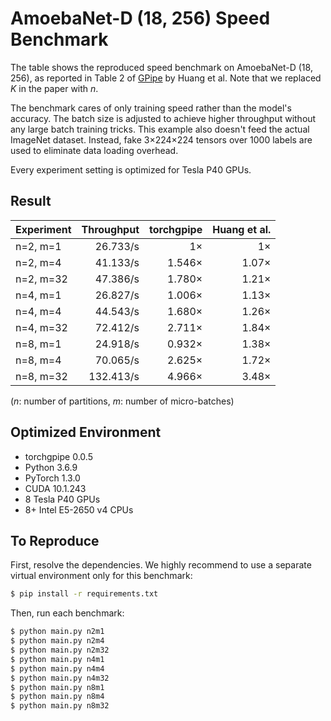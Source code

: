 # AmoebaNet-D (18, 256) Speed Benchmark

The table shows the reproduced speed benchmark on AmoebaNet-D (18, 256), as
reported in Table 2 of [GPipe](https://arxiv.org/abs/1811.06965) by Huang et
al. Note that we replaced *K* in the paper with *n*.

The benchmark cares of only training speed rather than the model's accuracy.
The batch size is adjusted to achieve higher throughput without any large batch
training tricks. This example also doesn't feed the actual ImageNet dataset.
Instead, fake 3×224×224 tensors over 1000 labels are used to eliminate data
loading overhead.

Every experiment setting is optimized for Tesla P40 GPUs.

## Result

Experiment | Throughput | torchgpipe | Huang et al.
---------- | ---------: | ---------: | -----------:
n=2, m=1   |   26.733/s |         1× |           1×
n=2, m=4   |   41.133/s |     1.546× |        1.07×
n=2, m=32  |   47.386/s |     1.780× |        1.21×
n=4, m=1   |   26.827/s |     1.006× |        1.13×
n=4, m=4   |   44.543/s |     1.680× |        1.26×
n=4, m=32  |   72.412/s |     2.711× |        1.84×
n=8, m=1   |   24.918/s |     0.932× |        1.38×
n=8, m=4   |   70.065/s |     2.625× |        1.72×
n=8, m=32  |  132.413/s |     4.966× |        3.48×

(*n*: number of partitions, *m*: number of micro-batches)

## Optimized Environment

- torchgpipe 0.0.5
- Python 3.6.9
- PyTorch 1.3.0
- CUDA 10.1.243
- 8 Tesla P40 GPUs
- 8+ Intel E5-2650 v4 CPUs

## To Reproduce

First, resolve the dependencies. We highly recommend to use a separate virtual
environment only for this benchmark:

```sh
$ pip install -r requirements.txt
```

Then, run each benchmark:

```sh
$ python main.py n2m1
$ python main.py n2m4
$ python main.py n2m32
$ python main.py n4m1
$ python main.py n4m4
$ python main.py n4m32
$ python main.py n8m1
$ python main.py n8m4
$ python main.py n8m32
```
